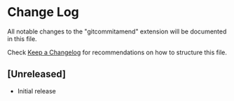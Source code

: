 # Change Log

All notable changes to the "gitcommitamend" extension will be documented in this file.

Check [Keep a Changelog](http://keepachangelog.com/) for recommendations on how to structure this file.

## [Unreleased]

- Initial release